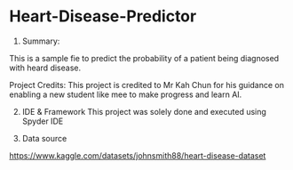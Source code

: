 # Heart-Disease-Predictor

1. Summary:


This is a sample fie to predict the probability of a patient being diagnosed with heard disease. 

Project Credits:
This project is credited to Mr Kah Chun for his guidance on enabling a new student like mee to make progress and learn AI.

2. IDE & Framework
This project was solely done and executed using Spyder IDE

3. Data source

https://www.kaggle.com/datasets/johnsmith88/heart-disease-dataset

